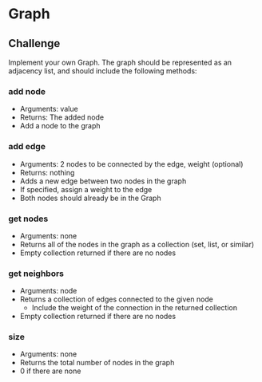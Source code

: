 # Graph


## Challenge

Implement your own Graph. The graph should be represented as an adjacency list, and should include the following methods:

### add node

* Arguments: value
* Returns: The added node
* Add a node to the graph

### add edge

* Arguments: 2 nodes to be connected by the edge, weight (optional)
* Returns: nothing
* Adds a new edge between two nodes in the graph
* If specified, assign a weight to the edge
* Both nodes should already be in the Graph

### get nodes

* Arguments: none
* Returns all of the nodes in the graph as a collection (set, list, or similar)
* Empty collection returned if there are no nodes


### get neighbors

* Arguments: node
* Returns a collection of edges connected to the given node
  - Include the weight of the connection in the returned collection
* Empty collection returned if there are no nodes

### size

* Arguments: none
* Returns the total number of nodes in the graph
* 0 if there are none



